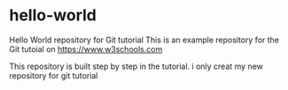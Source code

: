 # hello-world
Hello World repository for Git tutorial
This is an example repository for the Git tutoial on https://www.w3schools.com

This repository is built step by step in the tutorial.
i only creat my new repository for git tutorial
